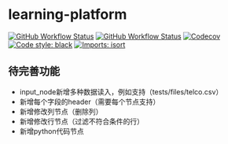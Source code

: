 # learning-platform

[![GitHub Workflow Status](https://img.shields.io/github/workflow/status/taoting1234/learning-platform/Lint?label=lint)](https://github.com/taoting1234/learning-platform/actions?query=workflow%3ALint)
[![GitHub Workflow Status](https://img.shields.io/github/workflow/status/taoting1234/learning-platform/Test?label=test)](https://github.com/taoting1234/learning-platform/actions?query=workflow%3ATest)
[![Codecov](https://img.shields.io/codecov/c/github/taoting1234/learning-platform)](https://codecov.io/gh/taoting1234/learning-platform)
[![Code style: black](https://img.shields.io/badge/code%20style-black-000000.svg)](https://github.com/psf/black)
[![Imports: isort](https://img.shields.io/badge/%20imports-isort-%231674b1?style=flat&labelColor=ef8336)](https://github.com/PyCQA/isort)

## 待完善功能

* input_node新增多种数据读入，例如支持（tests/files/telco.csv）
* 新增每个字段的header（需要每个节点支持）
* 新增修改列节点（删除列）
* 新增修改行节点（过滤不符合条件的行）
* 新增python代码节点
